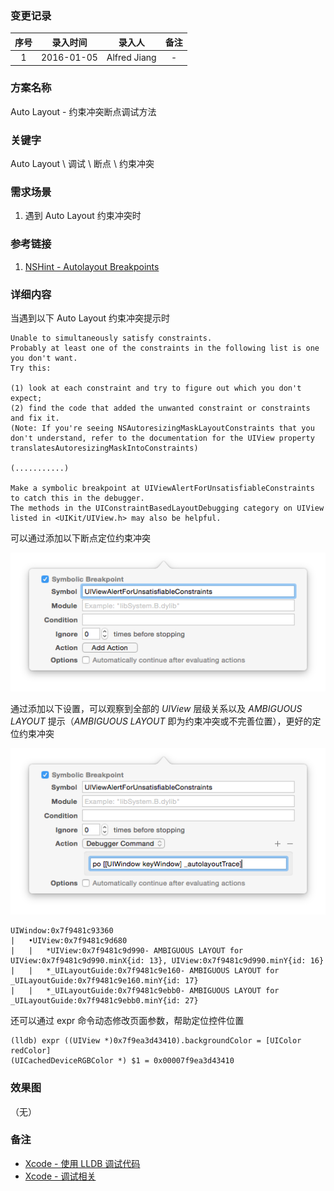 ### 变更记录

| 序号 | 录入时间 | 录入人 | 备注 |
|:--------:|:--------:|:--------:|:--------:|
| 1 | 2016-01-05 | Alfred Jiang | - |

### 方案名称

Auto Layout -  约束冲突断点调试方法

### 关键字

Auto Layout \ 调试 \ 断点 \ 约束冲突

### 需求场景

1. 遇到 Auto Layout 约束冲突时

### 参考链接

1. [NSHint - Autolayout Breakpoints](http://nshint.io/blog/2015/08/17/autolayout-breakpoints/?utm_campaign=iOS%2bDev%2bWeekly&utm_medium=web&utm_source=iOS_Dev_Weekly_Issue_212)

### 详细内容

当遇到以下 Auto Layout 约束冲突提示时
```
Unable to simultaneously satisfy constraints.
Probably at least one of the constraints in the following list is one you don't want.
Try this:

(1) look at each constraint and try to figure out which you don't expect;
(2) find the code that added the unwanted constraint or constraints and fix it.
(Note: If you're seeing NSAutoresizingMaskLayoutConstraints that you don't understand, refer to the documentation for the UIView property translatesAutoresizingMaskIntoConstraints)

(...........)

Make a symbolic breakpoint at UIViewAlertForUnsatisfiableConstraints to catch this in the debugger.
The methods in the UIConstraintBasedLayoutDebugging category on UIView listed in <UIKit/UIView.h> may also be helpful.
```

可以通过添加以下断点定位约束冲突

![](Images/Image_00128_00001.png)

通过添加以下设置，可以观察到全部的 *UIView* 层级关系以及 *AMBIGUOUS LAYOUT* 提示（*AMBIGUOUS LAYOUT* 即为约束冲突或不完善位置），更好的定位约束冲突

![](Images/Image_00128_00002.png)

```
UIWindow:0x7f9481c93360
|   •UIView:0x7f9481c9d680
|   |   *UIView:0x7f9481c9d990- AMBIGUOUS LAYOUT for UIView:0x7f9481c9d990.minX{id: 13}, UIView:0x7f9481c9d990.minY{id: 16}
|   |   *_UILayoutGuide:0x7f9481c9e160- AMBIGUOUS LAYOUT for _UILayoutGuide:0x7f9481c9e160.minY{id: 17}
|   |   *_UILayoutGuide:0x7f9481c9ebb0- AMBIGUOUS LAYOUT for _UILayoutGuide:0x7f9481c9ebb0.minY{id: 27}

```

还可以通过 expr 命令动态修改页面参数，帮助定位控件位置

```
(lldb) expr ((UIView *)0x7f9ea3d43410).backgroundColor = [UIColor redColor]
(UICachedDeviceRGBColor *) $1 = 0x00007f9ea3d43410
```

### 效果图
（无）

### 备注

* [Xcode - 使用 LLDB 调试代码](Note_00126_20151224.md)
* [Xcode - 调试相关](Note_00055_20151222.md)